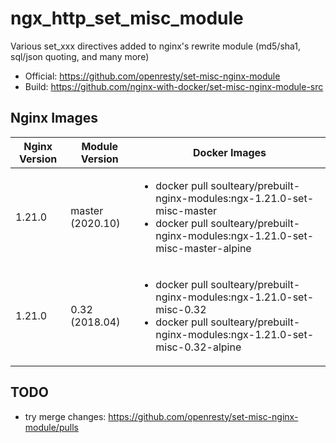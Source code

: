 # ngx_http_set_misc_module

Various set_xxx directives added to nginx's rewrite module (md5/sha1, sql/json quoting, and many more)

- Official: https://github.com/openresty/set-misc-nginx-module
- Build: https://github.com/nginx-with-docker/set-misc-nginx-module-src

## Nginx Images

<table>
    <thead>
        <tr>
            <th>Nginx Version</th>
            <th>Module Version</th>
            <th>Docker Images</th>
        </tr>
    </thead>
    <tbody>
        <tr>
            <td>1.21.0</td>
            <td>master (2020.10)</td>
            <td><ul>
                <li>docker pull soulteary/prebuilt-nginx-modules:ngx-1.21.0-set-misc-master</li>
                <li>docker pull soulteary/prebuilt-nginx-modules:ngx-1.21.0-set-misc-master-alpine</li>
            </ul></td>
        </tr>
        <tr>
            <td>1.21.0</td>
            <td>0.32 (2018.04)</td>
            <td><ul>
                <li>docker pull soulteary/prebuilt-nginx-modules:ngx-1.21.0-set-misc-0.32</li>
                <li>docker pull soulteary/prebuilt-nginx-modules:ngx-1.21.0-set-misc-0.32-alpine</li>
            </ul></td>
        </tr>
    </tbody>
</table>

## TODO

- try merge changes: https://github.com/openresty/set-misc-nginx-module/pulls
